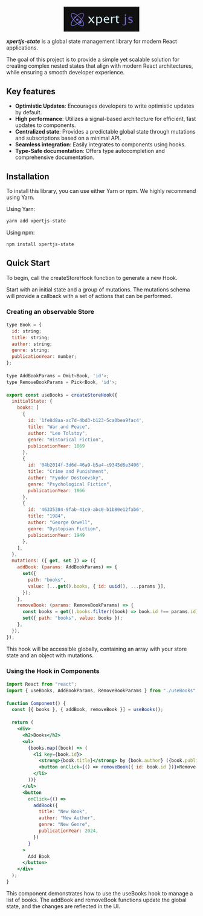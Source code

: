 <p align="center">
  <img src="logo.png" alt="logo" width="200">
</p>

***xpertjs-state*** is a global state management library for modern React applications.

The goal of this project is to provide a simple yet scalable solution for creating complex nested states that align with modern React architectures, while ensuring a smooth developer experience.

## Key features

- **Optimistic Updates**: Encourages developers to write optimistic updates by default.
- **High performance**: Utilizes a signal-based architecture for efficient, fast updates to components.
- **Centralized state**: Provides a predictable global state through mutations and subscriptions based on a minimal API.
- **Seamless integration**: Easily integrates to components using hooks.
- **Type-Safe documentation**: Offers type autocompletion and comprehensive documentation.

## Installation

To install this library, you can use either Yarn or npm. We highly recommend using Yarn.

Using Yarn:

```sh
yarn add xpertjs-state
```

Using npm:

```sh
npm install xpertjs-state
```

## Quick Start

To begin, call the createStoreHook function to generate a new Hook.

Start with an initial state and a group of mutations. The mutations schema will provide a callback with a set of actions that can be performed.

### Creating an observable Store

```jsx
type Book = {
  id: string;
  title: string;
  author: string;
  genre: string;
  publicationYear: number;
};

type AddBookParams = Omit<Book, 'id'>;
type RemoveBookParams = Pick<Book, 'id'>;

export const useBooks = createStoreHook({
  initialState: {
    books: [
      { 
        id: '1fe8d8aa-ac7d-4bd3-b123-5ca0bea9fac4', 
        title: "War and Peace", 
        author: "Leo Tolstoy", 
        genre: "Historical Fiction", 
        publicationYear: 1869 
      },
      { 
        id: '04b2014f-3d6d-46a9-b5a4-c9345d6e3406', 
        title: "Crime and Punishment",
        author: "Fyodor Dostoevsky", 
        genre: "Psychological Fiction", 
        publicationYear: 1866 
      },
      { 
        id: '46335384-9fab-41c9-abc0-b1b80e12fab6', 
        title: "1984", 
        author: "George Orwell", 
        genre: "Dystopian Fiction", 
        publicationYear: 1949
      },
    ],
  },
  mutations: ({ get, set }) => ({
    addBook: (params: AddBookParams) => {
      set({
        path: "books",
        value: [...get().books, { id: uuid(), ...params }],
      });
    },
    removeBook: (params: RemoveBookParams) => {
      const books = get().books.filter((book) => book.id !== params.id);
      set({ path: "books", value: books });
    },
  }),
});
```

This hook will be accessible globally, containing an array with your store state and an object with mutations.

### Using the Hook in Components

```jsx
import React from "react";
import { useBooks, AddBookParams, RemoveBookParams } from "./useBooks";

function Component() {
  const [{ books }, { addBook, removeBook }] = useBooks();

  return (
    <div>
      <h2>Books</h2>
      <ul>
        {books.map((book) => (
          <li key={book.id}>
            <strong>{book.title}</strong> by {book.author} ({book.publicationYear})
            <button onClick={() => removeBook({ id: book.id })}>Remove this Book</button>
          </li>
        ))}
      </ul>
      <button
        onClick={() =>
          addBook({
            title: "New Book",
            author: "New Author",
            genre: "New Genre",
            publicationYear: 2024,
          })
        }
      >
        Add Book
      </button>
    </div>
  );
}

```

This component demonstrates how to use the useBooks hook to manage a list of books. 
The addBook and removeBook functions update the global state, and the changes are reflected in the UI.

